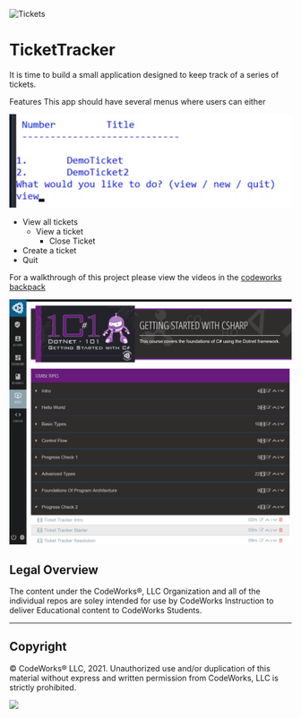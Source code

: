 ![Tickets](https://static1.squarespace.com/static/569ea83b25981d7d092a63c1/t/56a41d721f40397dbaf61023/1453596018563/tix_2.jpg?format=1500w)

# TicketTracker

It is time to build a small application designed to keep track of a series of tickets. 

Features
This app should have several menus where users can either


![ticket-menu](tickets-menu.PNG)


- View all tickets
  - View a ticket
    - Close Ticket
- Create a ticket
- Quit

For a walkthrough of this project please view the videos in the [codeworks backpack](https://backpack.boisecodeworks.com/#/videos/Getting%20Started%20with%20CSharp/5c911a0a9bdc1800153a3fc9)

![backpack](backpack.PNG)

## Legal Overview

The content under the CodeWorks®, LLC Organization and all of the individual repos are soley intended for use by CodeWorks Instruction to deliver Educational content to CodeWorks Students.

---

## Copyright

© CodeWorks® LLC, 2021. Unauthorized use and/or duplication of this material without express and written permission from CodeWorks, LLC is strictly prohibited.


<img src="https://bcw.blob.core.windows.net/public/img/7815839041305055" width="125">
